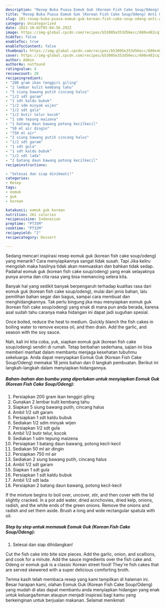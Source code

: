 ```yaml
---
description: "Resep Buka Puasa Eomuk Guk (Korean Fish Cake Soup/Odeng) Anti Gagal"
title: "Resep Buka Puasa Eomuk Guk (Korean Fish Cake Soup/Odeng) Anti Gagal"
slug: 101-resep-buka-puasa-eomuk-guk-korean-fish-cake-soup-odeng-anti-gagal
category: Uncategorized
date: 2022-10-02T05:04:56.292Z
image: https://img-global.cpcdn.com/recipes/b53005e353d56ecc/680x482cq70/eomuk-guk-korean-fish-cake-soupodeng-foto-resep-utama.jpg
hideToc: false
enableToc: true
enableTocContent: false
thumbnail: https://img-global.cpcdn.com/recipes/b53005e353d56ecc/680x482cq70/eomuk-guk-korean-fish-cake-soupodeng-foto-resep-utama.jpg
cover: https://img-global.cpcdn.com/recipes/b53005e353d56ecc/680x482cq70/eomuk-guk-korean-fish-cake-soupodeng-foto-resep-utama.jpg
author: Admin
authorAv: notfound
ratingvalue: 4
reviewcount: 20
recipeingredient:
- "200 gram ikan tenggiri giling"
- "2 lembar kulit kembang tahu"
- "5 siung bawang putih cincang halus"
- "1/2 sdt garam"
- "1 sdt kaldu bubuk"
- "1/2 sdm minyak wijen"
- "1/2 sdt gula"
- "1/2 butir telur kocok"
- "1 sdm tepung maizena"
- "1 batang daun bawang potong kecilkecil"
- "50 ml air dingin"
- "750 ml air"
- "2 siung bawang putih cincang halus"
- "1/2 sdt garam"
- "1 sdt gula"
- "1 sdt kaldu bubuk"
- "1/2 sdt lada"
- "2 batang daun bawang potong kecilkecil"
recipeinstructions:

- "Selesai dan siap dinikmati!"
categories:
- Resep
tags:
- eomuk
- guk
- korean

katakunci: eomuk guk korean 
nutrition: 261 calories
recipecuisine: Indonesian
preptime: "PT35M"
cooktime: "PT32M"
recipeyield: "2"
recipecategory: Dessert

---
```



Sedang mencari inspirasi resep eomuk guk (korean fish cake soup/odeng) yang menarik? Cara menyiapkannya sangat tidak susah. Tapi Jika keliru mengolah maka hasilnya tidak akan memuaskan dan bahkan tidak sedap. Padahal eomuk guk (korean fish cake soup/odeng) yang enak selayaknya punya aroma dan cita rasa yang bisa memancing selera kita.


Banyak hal yang sedikit banyak berpengaruh terhadap kualitas rasa dari eomuk guk (korean fish cake soup/odeng), mulai dari jenis bahan, lalu pemilihan bahan segar dan bagus, sampai cara membuat dan menghidangkannya. Tak perlu bingung jika mau menyiapkan eomuk guk (korean fish cake soup/odeng) yang enak di mana pun anda berada, karena asal sudah tahu caranya maka hidangan ini dapat jadi suguhan spesial.

Once boiled, reduce the heat to medium. Quickly blanch the fish cakes in boiling water to remove excess oil, and then drain. Add the garlic, and season with the soy sauce.


Nah, kali ini kita coba, yuk, siapkan eomuk guk (korean fish cake soup/odeng) sendiri di rumah. Tetap berbahan sederhana, sajian ini bisa memberi manfaat dalam membantu menjaga kesehatan tubuhmu sekeluarga. Anda dapat menyiapkan Eomuk Guk (Korean Fish Cake Soup/Odeng) memakai 18 jenis bahan dan 0 langkah pembuatan. Berikut ini langkah-langkah dalam menyiapkan hidangannya.

<!--inarticleads1-->

##### Bahan-bahan dan bumbu yang diperlukan untuk menyiapkan Eomuk Guk (Korean Fish Cake Soup/Odeng):

1. Persiapkan 200 gram ikan tenggiri giling
1. Gunakan 2 lembar kulit kembang tahu
1. Siapkan 5 siung bawang putih, cincang halus
1. Ambil 1/2 sdt garam
1. Persiapkan 1 sdt kaldu bubuk
1. Sediakan 1/2 sdm minyak wijen
1. Persiapkan 1/2 sdt gula
1. Ambil 1/2 butir telur, kocok
1. Sediakan 1 sdm tepung maizena
1. Persiapkan 1 batang daun bawang, potong kecil-kecil
1. Sediakan 50 ml air dingin
1. Persiapkan 750 ml air
1. Sediakan 2 siung bawang putih, cincang halus
1. Ambil 1/2 sdt garam
1. Siapkan 1 sdt gula
1. Persiapkan 1 sdt kaldu bubuk
1. Ambil 1/2 sdt lada
1. Persiapkan 2 batang daun bawang, potong kecil-kecil


If the mixture begins to boil over, uncover, stir, and then cover with the lid slightly cracked. In a pot add water, dried acnchovies, dried kelp, onions, radish, and the white ends of the green onions. Remove the onions and radish and set them aside. Brush a long and wide rectangular spatula with oil. 

<!--inarticleads2-->

##### Step by step untuk memasak Eomuk Guk (Korean Fish Cake Soup/Odeng):


1. Selesai dan siap dihidangkan!

Cut the fish cake into bite size pieces. Add the garlic, onion, and scallions, and cook for a minute. Add the sauce ingredients over the fish cake and. Odeng or eomuk guk is a classic Korean street food! They&#39;re fish cakes that are served skewered with a super delicious comforting broth. 

Terima kasih telah membaca resep yang kami tampilkan di halaman ini. Besar harapan kami, olahan Eomuk Guk (Korean Fish Cake Soup/Odeng) yang mudah di atas dapat membantu anda menyiapkan hidangan yang enak untuk keluarga/teman ataupun menjadi inspirasi bagi kamu yang berkeinginan untuk berjualan makanan. Selamat menikmati
